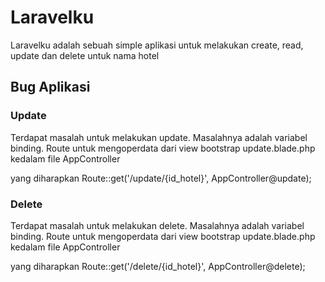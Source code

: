 # Laravelku

Laravelku adalah sebuah simple aplikasi untuk melakukan create, read, update dan delete untuk nama hotel

## Bug Aplikasi

### Update
Terdapat masalah untuk melakukan update. Masalahnya adalah variabel binding. Route untuk mengoperdata dari view bootstrap update.blade.php kedalam file AppController

yang diharapkan 
Route::get('/update/{id_hotel}', AppController@update);


### Delete
Terdapat masalah untuk melakukan delete. Masalahnya adalah variabel binding. Route untuk mengoperdata dari view bootstrap update.blade.php kedalam file AppController

yang diharapkan 
Route::get('/delete/{id_hotel}', AppController@delete);


